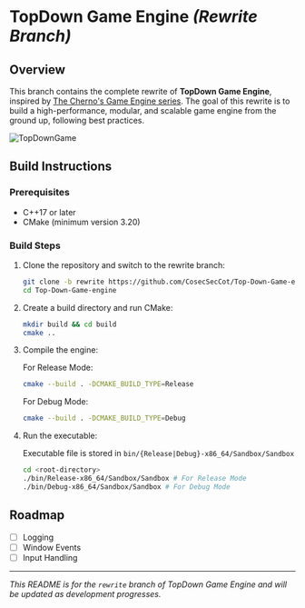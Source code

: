 # TopDown Game Engine *(Rewrite Branch)*

## Overview

This branch contains the complete rewrite of **TopDown Game Engine**, inspired by
[The Cherno's Game Engine series](https://youtube.com/playlist?list=PLlrATfBNZ98dC-V-N3m0Go4deliWHPFwT&si=kWuiV_w8-P1DgTe-).
The goal of this rewrite is to build a high-performance, modular, and scalable
game engine from the ground up, following best practices.

<!--
![screenshot-20241109-154218Z-selected](https://github.com/user-attachments/assets/6ee2e0c7-7378-44ad-a144-b2c6917a227d)
-->

<!---
![screenshot-20241120-122706Z-selected](https://github.com/user-attachments/assets/59d7dfb0-8966-49e3-8e78-f8a1c497851d)
-->

![TopDownGame](https://github.com/user-attachments/assets/66745684-8fab-49b4-8a91-c1b37ba86719)

## Build Instructions

### Prerequisites

- C++17 or later
- CMake (minimum version 3.20)

### Build Steps

1. Clone the repository and switch to the rewrite branch:

   ```sh
   git clone -b rewrite https://github.com/CosecSecCot/Top-Down-Game-engine.git
   cd Top-Down-Game-engine
   ```

2. Create a build directory and run CMake:

   ```sh
   mkdir build && cd build
   cmake ..
   ```

3. Compile the engine:

   For Release Mode:

   ```sh
   cmake --build . -DCMAKE_BUILD_TYPE=Release
   ```

   For Debug Mode:

   ```sh
   cmake --build . -DCMAKE_BUILD_TYPE=Debug
   ```

4. Run the executable:

   Executable file is stored in `bin/{Release|Debug}-x86_64/Sandbox/Sandbox`

   ```sh
   cd <root-directory>
   ./bin/Release-x86_64/Sandbox/Sandbox # For Release Mode
   ./bin/Debug-x86_64/Sandbox/Sandbox # For Debug Mode
   ```

## Roadmap

- [ ] Logging
- [ ] Window Events
- [ ] Input Handling

---
*This README is for the `rewrite` branch of TopDown Game Engine and will be
updated as development progresses.*
